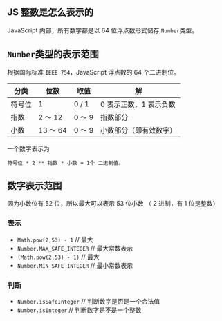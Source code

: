 ## JS 整数是怎么表示的

JavaScript 内部，所有数字都是以 64 位浮点数形式储存,`Number`类型。

## `Number`类型的表示范围

根据国际标准 `IEEE 754`，JavaScript 浮点数的 64 个二进制位。

| 分类   | 位数     | 取值   | 解                     |
| ------ | -------- | ------ | ---------------------- |
| 符号位 | 1        | 0 / 1  | 0 表示正数，1 表示负数 |
| 指数   | 2 ～ 12  | 0 ～ 9 | 指数部分               |
| 小数   | 13 ～ 64 | 0 ～ 9 | 小数部分（即有效数字） |

一个数字表示为

```
符号位 * 2 ** 指数 * 小数 = 1个 二进制值。
```

## 数字表示范围

因为小数位有 52 位，所以最大可以表示 53 位小数 （ 2 进制，有 1 位是整数）

### 表示

- `Math.pow(2,53) - 1` // 最大
- `Number.MAX_SAFE_INTEGER` // 最大常数表示
- `(Math.pow(2,53) - 1)` // 最大
- `Number.MIN_SAFE_INTEGER` // 最小常数表示

### 判断

- `Number.isSafeInteger` // 判断数字是否是一个合法值
- `Number.isInteger` // 判断数字是不是一个整数
